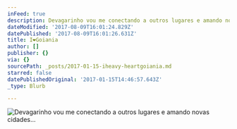 ```yaml
---
inFeed: true
description: Devagarinho vou me conectando a outros lugares e amando novas cidades...
dateModified: '2017-08-09T16:01:24.829Z'
datePublished: '2017-08-09T16:01:26.631Z'
title: I❤️Goiania
author: []
publisher: {}
via: {}
sourcePath: _posts/2017-01-15-iheavy-heartgoiania.md
starred: false
datePublishedOriginal: '2017-01-15T14:46:57.643Z'
_type: Blurb

---
```

![Devagarinho vou me conectando a outros lugares e amando novas cidades...](https://the-grid-user-content.s3-us-west-2.amazonaws.com/eed26aca-0017-4b93-8b4a-90379b6daa9b.jpg)
